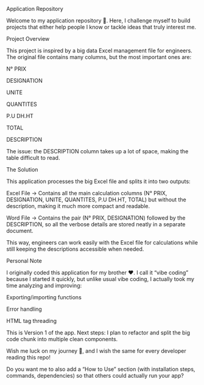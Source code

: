 Application Repository

Welcome to my application repository 👋.
Here, I challenge myself to build projects that either help people I know or tackle ideas that truly interest me.

Project Overview

This project is inspired by a big data Excel management file for engineers.
The original file contains many columns, but the most important ones are:

N° PRIX

DESIGNATION

UNITE

QUANTITES

P.U DH.HT

TOTAL

DESCRIPTION

The issue: the DESCRIPTION column takes up a lot of space, making the table difficult to read.

The Solution

This application processes the big Excel file and splits it into two outputs:

Excel File → Contains all the main calculation columns (N° PRIX, DESIGNATION, UNITE, QUANTITES, P.U DH.HT, TOTAL) but without the description, making it much more compact and readable.

Word File → Contains the pair (N° PRIX, DESIGNATION) followed by the DESCRIPTION, so all the verbose details are stored neatly in a separate document.

This way, engineers can work easily with the Excel file for calculations while still keeping the descriptions accessible when needed.

Personal Note

I originally coded this application for my brother ❤️.
I call it “vibe coding” because I started it quickly, but unlike usual vibe coding, I actually took my time analyzing and improving:

Exporting/importing functions

Error handling

HTML tag threading

This is Version 1 of the app.
Next steps: I plan to refactor and split the big code chunk into multiple clean components.

Wish me luck on my journey 🚀, and I wish the same for every developer reading this repo!

Do you want me to also add a “How to Use” section (with installation steps, commands, dependencies) so that others could actually run your app?
